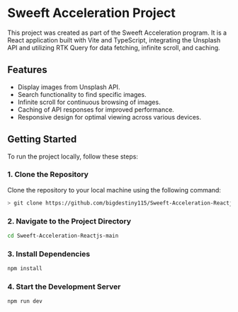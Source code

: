 # Sweeft Acceleration Project

This project was created as part of the Sweeft Acceleration program. It is a React application built with Vite and TypeScript, integrating the Unsplash API and utilizing RTK Query for data fetching, infinite scroll, and caching.

## Features

- Display images from Unsplash API.
- Search functionality to find specific images.
- Infinite scroll for continuous browsing of images.
- Caching of API responses for improved performance.
- Responsive design for optimal viewing across various devices.

## Getting Started

To run the project locally, follow these steps:

### 1. Clone the Repository

Clone the repository to your local machine using the following command:

```bash
> git clone https://github.com/bigdestiny115/Sweeft-Acceleration-Reactjs
```

### 2. Navigate to the Project Directory
```bash
cd Sweeft-Acceleration-Reactjs-main
```

### 3. Install Dependencies
```bash
npm install
```

### 4. Start the Development Server
```bash
npm run dev
```
